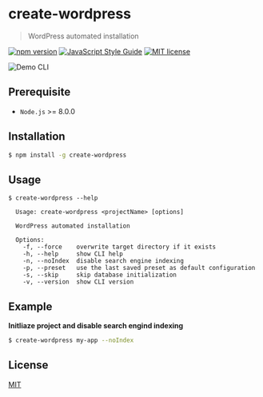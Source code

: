 # create-wordpress

> WordPress automated installation

[![npm version](https://badge.fury.io/js/npm-views.svg)](https://npmjs.org/package/create-wordpress "View this project on npm")
[![JavaScript Style Guide](https://img.shields.io/badge/code_style-standard-brightgreen.svg)](https://standardjs.com)
[![MIT license](https://img.shields.io/badge/License-MIT-blue.svg)](https://github.com/VeronQ/create-wordpress/blob/master/LICENSE)

![Demo CLI](../assets/demo.gif?raw=true)

## Prerequisite

* `Node.js` >= 8.0.0

## Installation

```sh
$ npm install -g create-wordpress
```

## Usage

```
$ create-wordpress --help

  Usage: create-wordpress <projectName> [options]
  
  WordPress automated installation
  
  Options:
    -f, --force    overwrite target directory if it exists
    -h, --help     show CLI help
    -n, --noIndex  disable search engine indexing
    -p, --preset   use the last saved preset as default configuration
    -s, --skip     skip database initialization
    -v, --version  show CLI version
```

## Example

**Initliaze project and disable search engind indexing**

```sh
$ create-wordpress my-app --noIndex
```

## License

[MIT](https://github.com/VeronQ/create-wordpress/blob/master/LICENSE)
